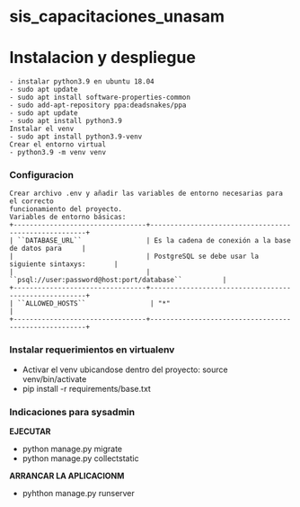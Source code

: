 # sis_capacitaciones_unasam

# Instalacion y despliegue
    - instalar python3.9 en ubuntu 18.04
    - sudo apt update
    - sudo apt install software-properties-common
    - sudo add-apt-repository ppa:deadsnakes/ppa
    - sudo apt update 
    - sudo apt install python3.9
    Instalar el venv
    - sudo apt install python3.9-venv
    Crear el entorno virtual
    - python3.9 -m venv venv
### Configuracion
    Crear archivo .env y añadir las variables de entorno necesarias para el correcto 
    funcionamiento del proyecto. 
    Variables de entorno básicas:
    +---------------------------------+------------------------------------------------------+
    | ``DATABASE_URL``                | Es la cadena de conexión a la base de datos para     |
    |                                 | PostgreSQL se debe usar la siguiente sintaxys:       |
    |                                 | ``psql://user:password@host:port/database``          |
    +---------------------------------+------------------------------------------------------+
    | ``ALLOWED_HOSTS``                | "*"                                                 |
    +---------------------------------+------------------------------------------------------+

### Instalar requerimientos en virtualenv
- Activar el venv ubicandose dentro del proyecto: source venv/bin/activate 
- pip install -r requirements/base.txt

### Indicaciones para sysadmin

**EJECUTAR**
- python manage.py migrate
- python manage.py collectstatic

**ARRANCAR LA APLICACIONM**
- pyhthon manage.py runserver
